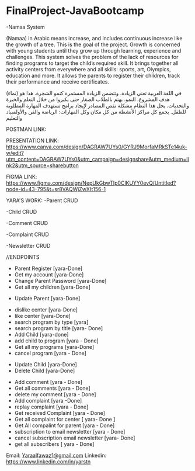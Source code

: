 # FinalProject-JavaBootcamp
-Namaa System

(Namaa) in Arabic means increase, and includes continuous increase like the growth of a tree. This is the goal of the project. Growth is concerned with young students until they grow up through learning, experience and challenges. This system solves the problem of the lack of resources for finding programs to target the child’s required skill. It brings together all activity centers from everywhere and all skills: sports, art, Olympics, education and more. It allows the parents to register their children, track their performance and receive certificates.

(نماء) في اللغة العربية تعني الزيادة، وتتضمن الزيادة المستمرة كنمو الشجرة. هذا هو هدف المشروع، النمو. يهتم بالطلاب الصغار حتى يكبروا من خلال التعلم والخبرة والتحديات. يحل هذا النظام مشكلة نقص المصادر لإيجاد برامج تستهدف المهارة المطلوبة للطفل. 
يجمع كل مراكز الأنشطة من كل مكان وكل المهارات: الرياضة والفن والأولمبياد والتعليم 

POSTMAN LINK:


PRESENTATION LINK:
https://www.canva.com/design/DAGRAW7UYs0/GYRJ9MorfaMRkSTe14uk-w/edit?utm_content=DAGRAW7UYs0&utm_campaign=designshare&utm_medium=link2&utm_source=sharebutton

FIGMA LINK:
https://www.figma.com/design/NepUkGbwTIp0ClKUYY0evQ/Untitled?node-id=43-795&t=sr8VAQWjZwXIt156-1

YARA'S WORK:
-Parent CRUD

-Child CRUD

-Comment CRUD

-Complaint CRUD

-Newsletter CRUD

//ENDPOINTS
+ Parent Register [yara-Done]
+ Get my account [yara-Done]
+ Change Parent Password [yara-Done]
+ Get all my children [yara-Done]
- Update Parent [yara-Done]
+ dislike center [yara-Done]
+ like center [yara-Done]
+ search program by type [yara]
+ search program by title [yara- Done]
+ Add Child [yara-done]
+ add child to program [yara - Done]
+ Get all my programs [yara-Done]
+ cancel program [yara - Done]
- Update Child [yara-Done]
- Delete Child [yara-Done]
+ Add comment [yara - Done]
+ Get all comments [yara - Done]
+ delete my comment [yara - Done]
+ Add complaint [yara -Done]
+ replay complaint [yara - Done]
+ Get received Complaint [yara - Done]
+ Get all complaint for center [ yara- Done ]
+ Get All compalint for parent [yara - Done]
+ subscription to email newsletter [yara - Done]
+ cancel subscription email newsletter [yara- Done]
+ get all subscribers [ yara - Done]





Email: Yaraalfawaz1@gmail.com
Linkedin: https://www.linkedin.com/in/yarstn
